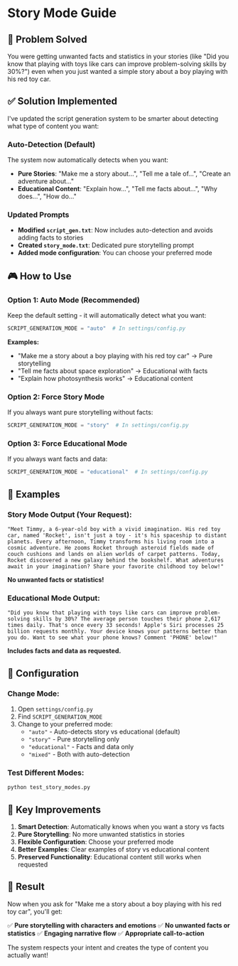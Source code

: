 # Story Mode Guide

## 🎯 Problem Solved

You were getting unwanted facts and statistics in your stories (like "Did you know that playing with toys like cars can improve problem-solving skills by 30%?") even when you just wanted a simple story about a boy playing with his red toy car.

## ✅ Solution Implemented

I've updated the script generation system to be smarter about detecting what type of content you want:

### **Auto-Detection (Default)**
The system now automatically detects when you want:
- **Pure Stories**: "Make me a story about...", "Tell me a tale of...", "Create an adventure about..."
- **Educational Content**: "Explain how...", "Tell me facts about...", "Why does...", "How do..."

### **Updated Prompts**
- **Modified `script_gen.txt`**: Now includes auto-detection and avoids adding facts to stories
- **Created `story_mode.txt`**: Dedicated pure storytelling prompt
- **Added mode configuration**: You can choose your preferred mode

## 🎮 How to Use

### **Option 1: Auto Mode (Recommended)**
Keep the default setting - it will automatically detect what you want:

```python
SCRIPT_GENERATION_MODE = "auto"  # In settings/config.py
```

**Examples:**
- "Make me a story about a boy playing with his red toy car" → Pure storytelling
- "Tell me facts about space exploration" → Educational with facts
- "Explain how photosynthesis works" → Educational content

### **Option 2: Force Story Mode**
If you always want pure storytelling without facts:

```python
SCRIPT_GENERATION_MODE = "story"  # In settings/config.py
```

### **Option 3: Force Educational Mode**
If you always want facts and data:

```python
SCRIPT_GENERATION_MODE = "educational"  # In settings/config.py
```

## 📝 Examples

### **Story Mode Output (Your Request):**
```
"Meet Timmy, a 6-year-old boy with a vivid imagination. His red toy car, named 'Rocket', isn't just a toy - it's his spaceship to distant planets. Every afternoon, Timmy transforms his living room into a cosmic adventure. He zooms Rocket through asteroid fields made of couch cushions and lands on alien worlds of carpet patterns. Today, Rocket discovered a new galaxy behind the bookshelf. What adventures await in your imagination? Share your favorite childhood toy below!"
```

**No unwanted facts or statistics!**

### **Educational Mode Output:**
```
"Did you know that playing with toys like cars can improve problem-solving skills by 30%? The average person touches their phone 2,617 times daily. That's once every 33 seconds! Apple's Siri processes 25 billion requests monthly. Your device knows your patterns better than you do. Want to see what your phone knows? Comment 'PHONE' below!"
```

**Includes facts and data as requested.**

## 🔧 Configuration

### **Change Mode:**
1. Open `settings/config.py`
2. Find `SCRIPT_GENERATION_MODE`
3. Change to your preferred mode:
   - `"auto"` - Auto-detects story vs educational (default)
   - `"story"` - Pure storytelling only
   - `"educational"` - Facts and data only
   - `"mixed"` - Both with auto-detection

### **Test Different Modes:**
```bash
python test_story_modes.py
```

## 🎯 Key Improvements

1. **Smart Detection**: Automatically knows when you want a story vs facts
2. **Pure Storytelling**: No more unwanted statistics in stories
3. **Flexible Configuration**: Choose your preferred mode
4. **Better Examples**: Clear examples of story vs educational content
5. **Preserved Functionality**: Educational content still works when requested

## 🚀 Result

Now when you ask for "Make me a story about a boy playing with his red toy car", you'll get:

✅ **Pure storytelling with characters and emotions**
✅ **No unwanted facts or statistics**
✅ **Engaging narrative flow**
✅ **Appropriate call-to-action**

The system respects your intent and creates the type of content you actually want!

